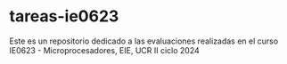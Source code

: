# tareas-ie0623
Este es un repositorio dedicado a las evaluaciones realizadas en el curso IE0623 - Microprocesadores, EIE, UCR II ciclo 2024
